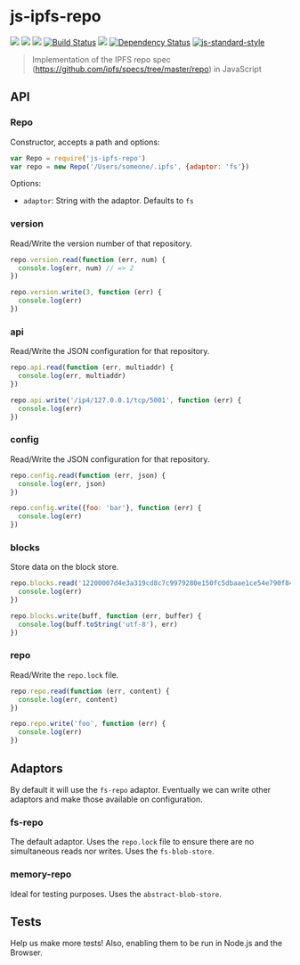 js-ipfs-repo
============


[![](https://img.shields.io/badge/made%20by-Protocol%20Labs-blue.svg?style=flat-square)](http://ipn.io) [![](https://img.shields.io/badge/project-IPFS-blue.svg?style=flat-square)](http://ipfs.io/) [![](https://img.shields.io/badge/freenode-%23ipfs-blue.svg?style=flat-square)](http://webchat.freenode.net/?channels=%23ipfs) [![Build Status](https://travis-ci.org/ipfs/js-ipfs-repo.svg)](https://travis-ci.org/ipfs/js-ipfs-repo) ![](https://img.shields.io/badge/coverage-53%25-yellow.svg?style=flat-square) [![Dependency Status](https://david-dm.org/diasdavid/js-peer-id.svg?style=flat-square)](https://david-dm.org/ipfs/js-ipfs-repo) [![js-standard-style](https://img.shields.io/badge/code%20style-standard-brightgreen.svg?style=flat-square)](https://github.com/feross/standard)

> Implementation of the IPFS repo spec (https://github.com/ipfs/specs/tree/master/repo) in JavaScript

## API

### Repo

Constructor, accepts a path and options:

```js
var Repo = require('js-ipfs-repo')
var repo = new Repo('/Users/someone/.ipfs', {adaptor: 'fs'})
```

Options:

  - `adaptor`: String with the adaptor. Defaults to `fs`

### version

Read/Write the version number of that repository.

```js
repo.version.read(function (err, num) {
  console.log(err, num) // => 2
})

repo.version.write(3, function (err) {
  console.log(err)
})
```

### api

Read/Write the JSON configuration for that repository.

```js
repo.api.read(function (err, multiaddr) {
  console.log(err, multiaddr)
})

repo.api.write('/ip4/127.0.0.1/tcp/5001', function (err) {
  console.log(err)
})
```

### config

Read/Write the JSON configuration for that repository.

```js
repo.config.read(function (err, json) {
  console.log(err, json)
})

repo.config.write({foo: 'bar'}, function (err) {
  console.log(err)
})
```

### blocks

Store data on the block store.

```js
repo.blocks.read('12200007d4e3a319cd8c7c9979280e150fc5dbaae1ce54e790f84ae5fd3c3c1a0475', function (err, buff) {
  console.log(err)
})
```

```js
repo.blocks.write(buff, function (err, buffer) {
  console.log(buff.toString('utf-8'), err)
})
```

### repo

Read/Write the `repo.lock` file.

```js
repo.repo.read(function (err, content) {
  console.log(err, content)
})

repo.repo.write('foo', function (err) {
  console.log(err)
})
```

## Adaptors

By default it will use the `fs-repo` adaptor. Eventually we can write other adaptors
and make those available on configuration.

### fs-repo

The default adaptor. Uses the `repo.lock` file to ensure there are no simultaneous reads
nor writes. Uses the `fs-blob-store`.

### memory-repo

Ideal for testing purposes. Uses the `abstract-blob-store`.

## Tests

Help us make more tests! Also, enabling them to be run in Node.js and the Browser.
